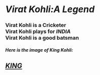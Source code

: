 <html>
    <body>
        <h1><em><strong>Virat Kohli:A Legend</strong></em></h1>
        <p><h3>Virat Kohli is a Cricketer<br>Virat Kohli plays for <strong><em>INDIA</em></strong><br>Virat Kohli is a good batsman</h3></p>
        <p><h5>Here is the image of King Kohli:</p>
        <a href="https://images.app.goo.gl/Hem68uWorwyVLJyEA"><h2><em><strong>KING</strong></em></h2></a>
    </body>
</html>
